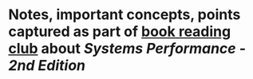 # Notes, important concepts, points captured as part of [book reading club](https://groups.google.com/g/systems-performance-2024-book-club) about _Systems Performance - 2nd Edition_

